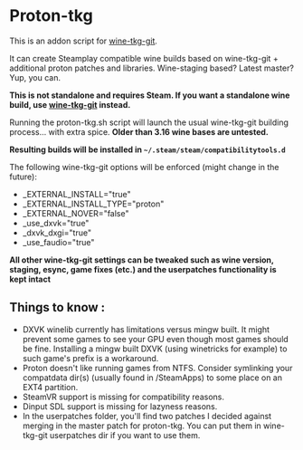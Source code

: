 # Proton-tkg

This is an addon script for [wine-tkg-git](https://github.com/Tk-Glitch/PKGBUILDS/tree/master/wine-tkg-git).

It can create Steamplay compatible wine builds based on wine-tkg-git + additional proton patches and libraries. Wine-staging based? Latest master? Yup, you can.

**This is not standalone and requires Steam. If you want a standalone wine build, use [wine-tkg-git](https://github.com/Tk-Glitch/PKGBUILDS/tree/master/wine-tkg-git) instead.**

Running the proton-tkg.sh script will launch the usual wine-tkg-git building process... with extra spice. **Older than 3.16 wine bases are untested.**

**Resulting builds will be installed in `~/.steam/steam/compatibilitytools.d`**

The following wine-tkg-git options will be enforced (might change in the future):
- _EXTERNAL_INSTALL="true"
- _EXTERNAL_INSTALL_TYPE="proton"
- _EXTERNAL_NOVER="false"
- _use_dxvk="true"
- _dxvk_dxgi="true"
- _use_faudio="true"

**All other wine-tkg-git settings can be tweaked such as wine version, staging, esync, game fixes (etc.) and the userpatches functionality is kept intact**

## Things to know :

- DXVK winelib currently has limitations versus mingw built. It might prevent some games to see your GPU even though most games should be fine. Installing a mingw built DXVK (using winetricks for example) to such game's prefix is a workaround.
- Proton doesn't like running games from NTFS. Consider symlinking your compatdata dir(s) (usually found in /SteamApps) to some place on an EXT4 partition.
- SteamVR support is missing for compatibility reasons.
- Dinput SDL support is missing for lazyness reasons.
- In the userpatches folder, you'll find two patches I decided against merging in the master patch for proton-tkg. You can put them in wine-tkg-git userpatches dir if you want to use them.
